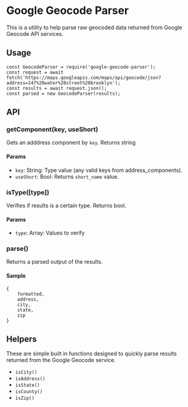 # Google Geocode Parser

This is a utility to help parse raw geocoded data returned from Google Geocode API services.

## Usage

```
const GeocodeParser = require('google-geocode-parser');
const request = await fetch('https://maps.googleapis.com/maps/api/geocode/json?address=247%20water%20street%20brooklyn');
const results = await request.json();
const parsed = new GeocodeParser(results);
```

## API

### getComponent(key, useShort)

Gets an adddress component by `key`. Returns string

#### Params

- `key`: String: Type value (any valid keys from address_components).
- `useShort`: Bool: Returns `short_name` value.

### isType([type])

Verifies if results is a certain type. Returns bool.

#### Params

- `type`: Array: Values to verify

### parse()

Returns a parsed output of the results.

#### Sample

```
{
    formatted,
    address,
    city,
    state,
    zip
}
```

## Helpers

These are simple built in functions designed to quickly parse results returned from the Google Geocode service.

- `isCity()`
- `isAddress()`
- `isState()`
- `isCounty()`
- `isZip()` 

